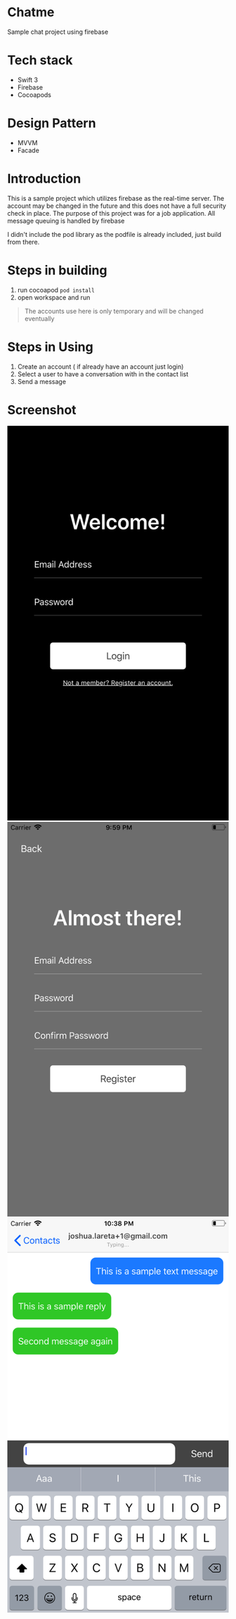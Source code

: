 # Chatme
Sample chat project using firebase

# Tech stack
 - Swift 3
 - Firebase
 - Cocoapods
 # Design Pattern
 - MVVM
 - Facade
 
 # Introduction
 This is a sample project which utilizes firebase as the real-time server. The account may be changed in the future and this does not have a full security check in place. The purpose of this project was for a job application. All message queuing is handled by firebase 
 
 I didn't include the pod library as the podfile is already included, just build from there.
 
 
 # Steps in building
 1. run cocoapod `pod install`
 2. open workspace and run
 
 > The accounts use here is only temporary and will be changed eventually
 
 # Steps in Using
 1. Create an account ( if already have an account just login)
 2. Select a user to have a conversation with in the contact list
 3. Send a message
 
 # Screenshot
 ![Alt text](screenshots/loginScreenshot.png?raw=false "Login Screen")
 ![Alt text](screenshots/signupScreenshot.png?raw=false "Signup Screen")
 ![Alt text](screenshots/conversationScreenshot.png?raw=false "Conversation Screen")
